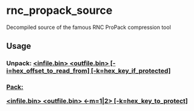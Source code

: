 # rnc_propack_source
Decompiled source of the famous RNC ProPack compression tool

## Usage
### Unpack: <u> <infile.bin> <outfile.bin> [-i=hex_offset_to_read_from] [-k=hex_key_if_protected]
### Pack: <p> <infile.bin> <outfile.bin> <-m=1|2> [-k=hex_key_to_protect]
